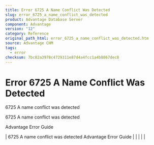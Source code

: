 ```yaml
---
title: Error 6725 A Name Conflict Was Detected
slug: error_6725_a_name_conflict_was_detected
product: Advantage Database Server
component: Advantage
version: "12"
category: Reference
original_path_html: error_6725_a_name_conflict_was_detected.htm
source: Advantage CHM
tags:
  - error
checksum: 7bc82a3978c4729311e87d4a4fcc1a4b8867dec8
---
```


# Error 6725 A Name Conflict Was Detected

6725 A name conflict was detected

6725 A name conflict was detected

Advantage Error Guide

| 6725 A name conflict was detected  Advantage Error Guide |  |  |  |  |

